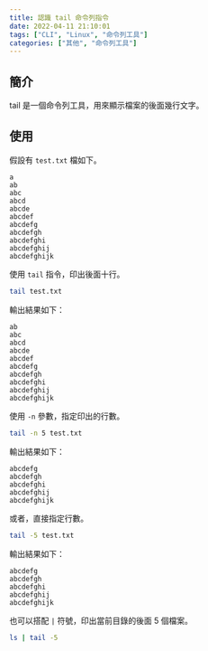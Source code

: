 ```yaml
---
title: 認識 tail 命令列指令
date: 2022-04-11 21:10:01
tags: ["CLI", "Linux", "命令列工具"]
categories: ["其他", "命令列工具"]
---
```


## 簡介

tail 是一個命令列工具，用來顯示檔案的後面幾行文字。

## 使用

假設有 `test.txt` 檔如下。

```TXT
a
ab
abc
abcd
abcde
abcdef
abcdefg
abcdefgh
abcdefghi
abcdefghij
abcdefghijk
```

使用 `tail` 指令，印出後面十行。

```BASH
tail test.txt
```

輸出結果如下：

```TXT
ab
abc
abcd
abcde
abcdef
abcdefg
abcdefgh
abcdefghi
abcdefghij
abcdefghijk
```

使用 `-n` 參數，指定印出的行數。

```BASH
tail -n 5 test.txt
```

輸出結果如下：

```TXT
abcdefg
abcdefgh
abcdefghi
abcdefghij
abcdefghijk
```

或者，直接指定行數。

```BASH
tail -5 test.txt
```

輸出結果如下：

```TXT
abcdefg
abcdefgh
abcdefghi
abcdefghij
abcdefghijk
```

也可以搭配 `|` 符號，印出當前目錄的後面 5 個檔案。

```BASH
ls | tail -5
```
